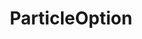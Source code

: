 ---
layout: default
title: ParticleOption
parent: Options
grand_parent: Structory
back_to_top: true
back_to_top_text: "Back to top"
nav_order: 3.1
---